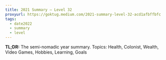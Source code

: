 ```yaml
---
title: 2021 Summary — Level 32
proxyurl: https://goktug.medium.com/2021-summary-level-32-acd1afbffbfc
tags:  
  - date2022  
  - summary  
  - level  
---
```


**TL;DR:** The semi-nomadic year summary. Topics: Health, Colonist, Wealth, Video Games, Hobbies, Learning, Goals
